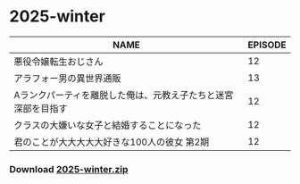 # 2025-winter
| NAME | EPISODE |
| --- | --- |
| 悪役令嬢転生おじさん | 12 |
| アラフォー男の異世界通販 | 13 |
| Aランクパーティを離脱した俺は、元教え子たちと迷宮深部を目指す | 12 |
| クラスの大嫌いな女子と結婚することになった | 12 |
| 君のことが大大大大大好きな100人の彼女 第2期 | 12 |

### Download [2025-winter.zip](https://github.com/OtaDou/danmaku-archive/archive/refs/heads/2025-winter.zip)